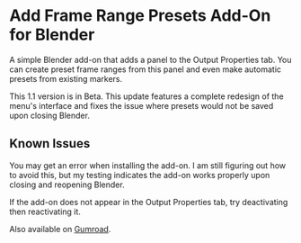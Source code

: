 # Add Frame Range Presets Add-On for Blender
A simple Blender add-on that adds a panel to the Output Properties tab. You can create preset frame ranges from this panel and even make automatic presets from existing markers.

This 1.1 version is in Beta. This update features a complete redesign of the menu's interface and fixes the issue where presets would not be saved upon closing Blender.

## Known Issues
You may get an error when installing the add-on. I am still figuring out how to avoid this, but my testing indicates the add-on works properly upon closing and reopening Blender.

If the add-on does not appear in the Output Properties tab, try deactivating then reactivating it.

Also available on [Gumroad](http://stoatsnhoney.gumroad.com).
